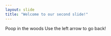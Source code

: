 ```yaml
---
layout: slide
title: "Welcome to our second slide!"
---
```

Poop in the woods
Use the left arrow to go back!
